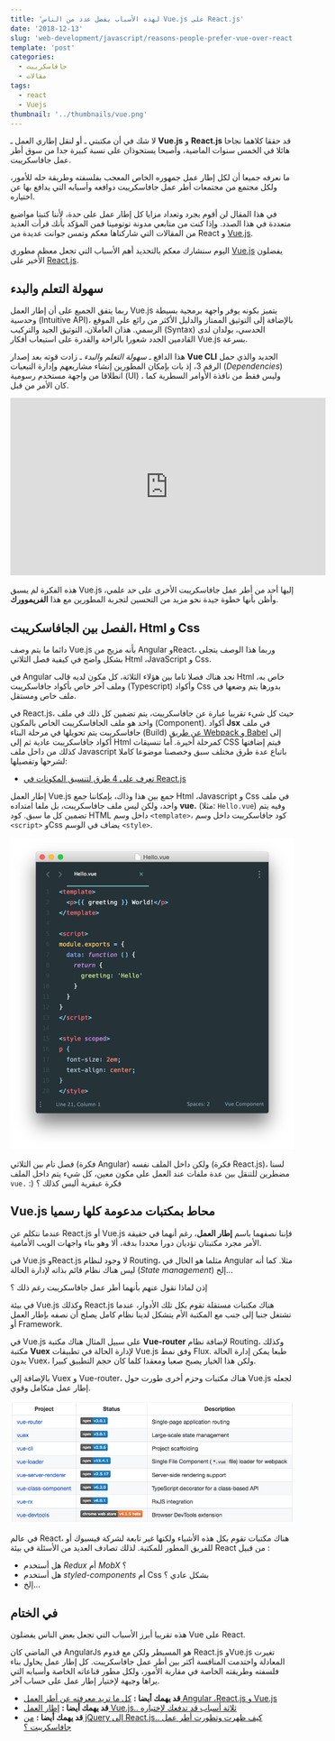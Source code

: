 ```yaml
---
title: 'لهذه الأسباب يفضل عدد من الناس Vue.js على React.js'
date: '2018-12-13'
slug: 'web-development/javascript/reasons-people-prefer-vue-over-react'
template: 'post'
categories:
  - جافاسكريبت
  - مقالات
tags:
  - react
  - Vuejs
thumbnail: '../thumbnails/vue.png'
---
```


لا شك في أن مكتبتي ـ أو لنقل إطاري العمل ـ **Vue.js** و **React.js** قد حققا كلاهما نجاحا هائلا في الخمس سنوات الماضية، وأصبحا يستحوذان على نسبة كبيرة جدا من سوق أطر عمل جافاسكريبت.

ما نعرفه جميعا أن لكل إطار عمل جمهوره الخاص المعجب بفلسفته وطريقة حله للأمور، ولكل مجتمع من مجتمعات أطر عمل جافاسكريبت دوافعه وأسبابه التي يدافع بها عن اختياره.

في هذا المقال لن أقوم بجرد وتعداد مزايا كل إطار عمل على حدة، لأننا كتبنا مواضيع متعددة في هذا الصدد. وإذا كنت من متابعي مدونة توتومينا فمن المؤكد بأنك قرأت العديد من المقالات التي شاركناها معكم وتمس جوانت عديدة من React و [Vue.js](/vuejs-framework).

اليوم سنشارك معكم بالتحديد أهم الأسباب التي تجعل معظم مطوري [Vue.js](/vuejs-framework) يفضلون الأخير على [React.js](https://www.tutomena.com/web-development/javascript/react-javascript-library/).

## سهولة التعلم والبدء

ربما يتفق الجميع على أن إطار العمل Vue.js يتميز بكونه يوفر واجهة برمجية بسيطة وحدسية (Intuitive API)، بالإضافة إلى التوثيق الممتاز والدليل الأكثر من رائع على الموقع الرسمي. هذان العاملان، التوثيق الجيد والتركيب (Syntax) الحدسي، يولدان لدى القادمين الجدد شعورا بالراحة والقدرة على استيعاب أفكار Vue.js بسرعة.

هذا الدافع ـ *سهولة التعلم والبدء* ـ زادت قوته بعد إصدار **Vue CLI** الجديد والذي حمل الرقم 3، إذ بات بإمكان المطورين إنشاء مشاريعهم وإدارة التبعيات (_Dependencies_) انطلاقا من واجهة مستخدم رسومية (UI) ، وليس فقط من نافذة الأوامر السطرية كما كان الأمر من قبل.

<iframe width="560" height="315" src="https://www.youtube.com/embed/cP9bhEknW_g?controls=0" frameborder="0" allow="accelerometer; autoplay; encrypted-media; gyroscope; picture-in-picture" allowfullscreen="allowfullscreen"></iframe>

هذه الفكرة لم يسبق Vue.js إليها أحد من أطر عمل جافاسكريبت الأخرى على حد علمي، وأظن بأنها خطوة جيدة نحو مزيد من التحسين لتجربة المطورين مع هذا **الفريموورك**.

## الفصل بين الجافاسكريبت، Html و Css

دائما ما يتم وصف Vue.js بأنه مزيج من Angular وReact، وربما هذا الوصف يتجلى بشكل واضح في كيفية فصل الثلاثي Html ،JavaScript و Css.

في Angular نجد هناك فصلا تاما بين هؤلاء الثلاثة، كل مكون لديه قالب Html خاص به، وملف آخر خاص بأكواد جافاسكريبت (Typescript) وأكواد Css بدورها يتم وضعها في ملف خاص ومستقل.

في React.js، حيث كل شيء تقريبا عبارة عن جافاسكريبت، يتم تضمين كل ذلك في ملف واحد هو ملف الجافاسكريبت الخاص بالمكون (Component). أكواد **Jsx** في ملف جافاسكريبت يتم تحويلها في مرحلة البناء (Build) [عن طريق Webpack و Babel](https://www.tutomena.com/web-development/javascript/react-app-from-scratch-using-webpack4/) إلى أكواد جافاسكريبت عادية ثم إلى Html كمرحلة أخيرة. أما تنسيقات CSS فيتم إضافتها كذلك من داخل ملف Javascript باتباع عدة طرق مختلف سبق وخصصنا موضوعا كاملا لشرحها وتفصيلها:

- [تعرف على 4 طرق لتنسيق المكونات في React.js](https://www.tutomena.com/web-development/javascript/styling-react-components/)

إطار العمل Vue.js جمع بين هذا وذاك، بإمكاننا جمع Html ،Javascript و Css في ملف واحد، ولكن ليس ملف جافاسكريبت، بل ملفا امتداده **vue.** (مثلا: `Hello.vue`) وفيه يتم تضمين كل ما سبق. كود HTML داخل وسم `<template>`، كود جافاسكريبت داخل وسم `<script>` وCss يضاف في الوسم `<style>`.

[![Vue Component](../images/vue-component.png)](../images/vue-component.png)

فصل تام بين الثلاثي (فكرة Angular) ولكن داخل الملف نفسه (فكرة React.js)، لسنا مضطرين للتنقل بين عدة ملفات عند العمل على مكون معين، كل شيء يتم داخل الملف `vue.` :) فكرة عبقرية أليس كذلك ؟

## Vue.js محاط بمكتبات مدعومة كلها رسميا

عندما نتكلم عن React.js أو Vue.js فإننا نصفهما باسم **إطار العمل**، رغم أنهما في حقيقة الأمر مجرد مكتبتان تؤديان دورا محددا بدقة، ألا وهو بناء واجهات الويب الأمامية.

في Vue.js وReact.js لا وجود لنظام Routing، مثلما هو الحال في Angular مثلا. كما أنه ليس هناك نظام قائم بذاته لإدارة الحالة (_State management_) إلخ...

إذن لماذا نقول عنهم بأنهما أطر عمل جافاسكريبت رغم ذلك ؟

في بيئة Vue.js وكذلك React.js هناك مكتبات مستقلة تقوم بكل تلك الأدوار، عندما تشتغل جنبا إلى جنب مع المكتبة الأم يتشكل لدينا نظام كامل يصلح أن نصفه بإطار العمل أو Framework.

في Vue.js على سبيل المثال هناك مكتبة **Vue-router** لإضافة نظام Routing، وكذلك مكتبة **Vuex** لإدارة الحالة في تطبيقات Vue.js وفق نمط Flux. طبعا يمكن إدارة الحالة بدون Vuex، ولكن هذا الخيار يصبح صعبا ومعقدا كلما كان حجم التطبيق كبيرا.

بالإضافة إلى Vuex و Vue-router، هناك مكتبات وحزم أخرى طورت حول Vue.js لجعله إطار عمل متكامل وقوي.

[![Vue.js Ecosystem](../images/vuejs-ecosystem.png)](../images/vuejs-ecosystem.png)

في عالم React، هناك مكتبات تقوم بكل هذه الأشياء ولكنها غير تابعة لشركة فيسبوك أو للفريق المطور للمكتبة. لذلك تصادف العديد من الأسئلة في بيئة React من قبيل :

- هل أستخدم _Redux_ أم _MobX_ ؟
- هل أستخدم _styled-components_ أم Css بشكل عادي ؟
- إلخ...

## في الختام

هذه تقريبا أبرز الأسباب التي تجعل بعض الناس يفضلون Vue على React.

في الماضي كان AngularJs هو المسيطر ولكن مع قدوم React.js وVue.js تغيرت المعادلة واحتدمت المنافسة أكثر بين أطر عمل جافاسكريبت. كل إطار عمل يحاول بناء فلسفته وطريقته الخاصة في مقاربة الأمور، ولكل مطور قناعاته الخاصة وأسبابه التي يراها وجيهة لإختيار إطار عمل على حساب آخر.

- **قد يهمك أيضا :** [كل ما تريد معرفته عن أطر العمل Angular ،React.js و Vue.js](https://www.tutomena.com/web-development/javascript/react-vue-angular-comparison/)
- **قد يهمك أيضا :** [إطار العمل Vue.js.. ثلاثة أسباب قد تدفعك لإختياره](https://www.tutomena.com/web-development/javascript/3-reasons-to-choose-vuejs-framework/)
- **قد يهمك أيضا :** [من jQuery إلى React.js.. كيف ظهرت وتطورت أطر عمل جافاسكريبت ؟](https://www.tutomena.com/web-development/javascript/history-javascript-frontend-frameworks/)
